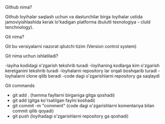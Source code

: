 Github nima?

Github loyihalar saqlash uchun va dasturchilar birga loyihalar ustida jamoviyishlashida kerak lo'kadigan platforma (bulutli texnologiya - cluld tenchnology).

Git nima?

Git bu versiyalarni nazorat qilutchi tizim
(Version control system)

Git nima uchun ishlatiladi?

 -layiha kodidagi o'zgarish tekshrib turadi
 -loyihaning kodlarga kim o'zgarish keretganini tekshrib turadi
 -loyhalarni repository lar orqali boshqarib turadi
 -loyhalarni clone qilib beradi
 -code dagi o'zgarishlarni repository ga saqlaydi

Git commands

 - git add . (hamma fayllarni birganiga gitga qoshadi)
 - git add <file name> (gitga ko'rsatilgan faylni koshadi)
 - git commit -m "comment" (code dagi o'zgarishlarni komentariya bilan commit qilib qoyadi)
 - git push (loyihadagi o'zgarishlarni repository ga qoshadi)
